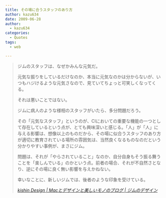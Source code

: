 ```yaml
---
title: その場に合うスタッフのあり方
author: kazu634
date: 2009-06-28
author:
  - kazu634
categories:
  - Quotes
tags:
  - web

---
```

<div class="section">
<blockquote title="kishin Design | Macとデザインと美しいモノのブログ | ジムのデザイン" cite="http://blog.kishin-design.com/?eid=950359">
<p>
      ジムのスタッフは、なぜかみんな元気だ。
</p>
    
<p>
      元気な振りをしているだけなのか、本当に元気なのかは分からないが、いつもハジけるような元気さなので、見ていてちょっと可笑しくなってくる。
</p>
    
<p>
      それは悪いことではない。
</p>
    
<p>
      ジムに病人のような様相のスタッフがいたら、多分問題だろう。
</p>
    
<p>
      その「元気なスタッフ」というのが、CIにおいての重要な機能の一つとして存在しているという点が、とても興味深いと感じる。「人」が「人」に与える影響は、想像以上のものだから、その場に似合うスタッフのあり方が適切に教育されている場所の雰囲気は、当然良くなるものなのだという分かりやすい事例が、まさにジム。
</p>
    
<p>
      問題は、それが「やらされていること」なのか、自分自身もそう振る舞うことを「楽しんでいる」のかという点。前者の場合、それが不自然さとなり、逆にその場に良く無い影響を与えかねない。
</p>
    
<p>
      幸いなことに、新しいジムでは、後者のような印象を受けている。
</p>
    
<p>
<cite><a href="http://blog.kishin-design.com/?eid=950359" onclick="__gaTracker('send', 'event', 'outbound-article', 'http://blog.kishin-design.com/?eid=950359', 'kishin Design | Macとデザインと美しいモノのブログ | ジムのデザイン');" target="_blank">kishin Design | Macとデザインと美しいモノのブログ | ジムのデザイン</a></cite>
</p>
</blockquote>
</div>
